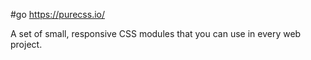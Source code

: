 #go https://purecss.io/

A set of small, responsive CSS modules that you can use in every web project.